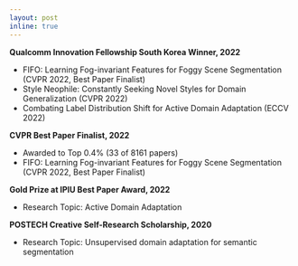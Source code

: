 ```yaml
---
layout: post
inline: true
---
```


**Qualcomm Innovation Fellowship South Korea Winner, 2022**
- FIFO: Learning Fog-invariant Features for Foggy Scene Segmentation (CVPR 2022, Best Paper Finalist)
- Style Neophile: Constantly Seeking Novel Styles for Domain Generalization (CVPR 2022)
- Combating Label Distribution Shift for Active Domain Adaptation (ECCV 2022)

**CVPR Best Paper Finalist, 2022**
- Awarded to Top 0.4% (33 of 8161 papers)
- FIFO: Learning Fog-invariant Features for Foggy Scene Segmentation (CVPR 2022, Best Paper Finalist)

**Gold Prize at IPIU Best Paper Award, 2022** 
- Research Topic: Active Domain Adaptation

**POSTECH Creative Self-Research Scholarship, 2020** 
- Research Topic: Unsupervised domain adaptation for semantic segmentation


